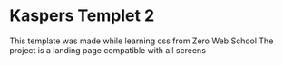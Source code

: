 # Kaspers Templet 2

This template was made while learning css from Zero Web School
The project is a landing page compatible with all screens